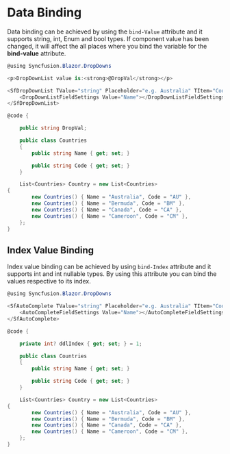 # Data Binding

Data binding can be achieved by using the `bind-Value` attribute and it supports string, int, Enum and bool types. If component value has been changed, it will affect the all places where you bind the variable for the **bind-value** attribute.

```csharp
@using Syncfusion.Blazor.DropDowns

<p>DropDownList value is:<strong>@DropVal</strong></p>

<SfDropDownList TValue="string" Placeholder="e.g. Australia" TItem="Countries" @bind-Value="@DropVal" DataSource="@Country">
    <DropDownListFieldSettings Value="Name"></DropDownListFieldSettings>
</SfDropDownList>

@code {

    public string DropVal;

    public class Countries
    {
        public string Name { get; set; }

        public string Code { get; set; }
    }

    List<Countries> Country = new List<Countries>
{
        new Countries() { Name = "Australia", Code = "AU" },
        new Countries() { Name = "Bermuda", Code = "BM" },
        new Countries() { Name = "Canada", Code = "CA" },
        new Countries() { Name = "Cameroon", Code = "CM" },
    };
}
```

## Index Value Binding

Index value binding can be achieved by using `bind-Index` attribute and it supports int and int nullable types. By using this attribute you can bind the values respective to its index.

```csharp
@using Syncfusion.Blazor.DropDowns

<SfAutoComplete TValue="string" Placeholder="e.g. Australia" TItem="Countries" @bind-Index="@ddlIndex" DataSource="@Country">
    <AutoCompleteFieldSettings Value="Name"></AutoCompleteFieldSettings>
</SfAutoComplete>

@code {

    private int? ddlIndex { get; set; } = 1;

    public class Countries
    {
        public string Name { get; set; }

        public string Code { get; set; }
    }

    List<Countries> Country = new List<Countries>
{
        new Countries() { Name = "Australia", Code = "AU" },
        new Countries() { Name = "Bermuda", Code = "BM" },
        new Countries() { Name = "Canada", Code = "CA" },
        new Countries() { Name = "Cameroon", Code = "CM" },
    };
}
```
